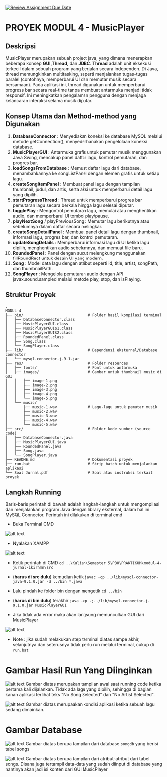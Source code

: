 [![Review Assignment Due Date](https://classroom.github.com/assets/deadline-readme-button-22041afd0340ce965d47ae6ef1cefeee28c7c493a6346c4f15d667ab976d596c.svg)](https://classroom.github.com/a/uNKms28e)

# PROYEK MODUL 4 - MusicPlayer

## Deskripsi
MusicPlayer merupakan sebuah project java, yang dimana menerapkan beberapa konsep **GUI,Thread**, dan **JDBC**. **Thread** adalah unit eksekusi terkecil dalam sebuah program yang berjalan secara independen. Di Java, thread memungkinkan multitasking, seperti menjalankan tugas-tugas paralel (contohnya, memperbarui UI dan memutar musik secara bersamaan). Pada aplikasi ini, thread digunakan untuk memperbarui progress bar secara real-time tanpa membuat antarmuka menjadi tidak responsif. Ini meningkatkan pengalaman pengguna dengan menjaga kelancaran interaksi selama musik diputar.


## Konsep Utama dan Method-method yang Digunakan
1. **DatabaseConnector** : Menyediakan koneksi ke database MySQL melalui metode getConnection(), menyederhanakan pengelolaan koneksi database.
2. **MusicPlayerGUI** : Antarmuka grafis untuk pemutar musik menggunakan Java Swing, mencakup panel daftar lagu, kontrol pemutaran, dan progres bar.
3. **loadSongsFromDatabase** : Memuat daftar lagu dari database, menambahkannya ke songListPanel dengan elemen grafis untuk setiap lagu.
4. **createSongItemPanel** : Membuat panel lagu dengan tampilan thumbnail, judul, dan artis, serta aksi untuk memperbarui detail lagu yang dipilih.
5. **startProgressThread** : Thread untuk memperbarui progres bar pemutaran lagu secara berkala hingga lagu selesai diputar.
6. **togglePlay** : Mengontrol pemutaran lagu, memulai atau menghentikan audio, dan memperbarui UI tombol play/pause.
7. **playNextSong** / playPreviousSong : Memutar lagu berikutnya atau sebelumnya dalam daftar secara melingkar.
8. **createSongDetailPanel** : Membuat panel detail lagu dengan thumbnail, informasi lagu, progres bar, dan kontrol pemutaran.
9. **updateSongDetails** : Memperbarui informasi lagu di UI ketika lagu dipilih, menghentikan audio sebelumnya, dan memuat file baru.
10. **RoundedPanel** : Panel dengan sudut melengkung menggunakan fillRoundRect untuk desain UI yang modern.
11. **Song** : Model data lagu dengan atribut seperti id, title, artist, songPath, dan thumbnailPath.
12. **SongPlayer** : Mengelola pemutaran audio dengan API javax.sound.sampled melalui metode play, stop, dan isPlaying.


## Struktur Proyek

```
.
MODUL-4
├── bin/                             # Folder hasil kompilasi terminal
│   ├── DatabaseConnector.class
│   ├── MusicPlayerGUI.class
│   ├── MusicPlayerGUI$1.class
│   ├── MusicPlayerGUI$2.class
│   ├── RoundedPanel.class
│   ├── Song.class
│   └── SongPlayer.class
├── lib/                             # Dependensi eksternal/Database connector
│   └── mysql-connector-j-9.1.jar
├── res/                             # Folder resources
│   ├── fonts/                       # Font untuk antarmuka
│   ├── images/                      # Gambar untuk thumbnail music di GUI
│   │   ├── image-1.png
│   │   ├── image-2.png
│   │   ├── image-3.png
│   │   ├── image-4.png
│   │   └── image-5.png
│   └── music/     
│       ├── music-1.wav              # Lagu-lagu untuk pemutar musik
│       ├── music-2.wav
│       ├── music-3.wav
│       ├── music-4.wav
│       └── music-5.wav              
├── src/                             # Folder kode sumber (source code)
│   ├── DatabaseConnector.java
│   ├── MusicPlayerGUI.java
│   ├── RoundedPanel.java
│   ├── Song.java
│   └── SongPlayer.java
├── README.md                        # Dokumentasi proyek
├── run.bat                          # Skrip batch untuk menjalankan aplikasi
└── Soal Jurnal.pdf                  # Soal atau instruksi terkait proyek

```


## Langkah Running
Baris-baris perintah di bawah adalah langkah-langkah untuk mengompilasi dan menjalankan program Java dengan library eksternal, dalam hal ini MySQL Connector. Perintah ini dilakukan di terminal cmd

- Buka Terminal CMD

![alt text](image-3.png)

- Nyalakan XAMPP

![alt text](image-4.png)

- Ketik perintah di CMD `cd ..\Kuliah\Semester 5\PBO\PRAKTIKUM\modul-4-jurnal-ikirhmn\src`


- (**harus di src dulu**) kemudian ketik `javac -cp ../lib/mysql-connector-java-9.1.0.jar -d ../bin *.java`

- Lalu pindah ke folder bin dengan mengetik `cd ../bin`

- (**harus di bin dulu**) terakhir `java -cp .;../lib/mysql-connector-j-9.1.0.jar MusicPlayerGUI`

- Jika tidak ada error maka akan langsung memunculkan GUI dari MusicPlayer

![alt text](image-5.png)

- Note : jika sudah melakukan step terminal diatas sampe akhir, selanjutnya dan seterusnya tidak perlu run melalui terminal, cukup di `run.bat`


# Gambar Hasil Run Yang Diinginkan
![alt text](image.png)
Gambar diatas merupakan tampilan awal saat running code ketika pertama kali dijalankan. Tidak ada lagu yang dipilih, sehingga di bagian kanan aplikasi terlihat teks "No Song Selected" dan "No Artist Selected".

![alt text](image-1.png)
Gambar diatas merupaakan kondisi aplikasi ketika sebuah lagu sedang dimainkan.

# Gambar Database
![alt text](image-2.png)
Gambar diatas berupa tampilan dari database `songdb` yang berisi tabel songs

![alt text](<Screenshot (536).png>)
Gambar diatas berupa tampilan dari atribut-atribut dari tabel songs. Disana juga tertampil data-data yang sudah diinput di database yang nantinya akan jadi isi konten dari GUI MusicPlayer